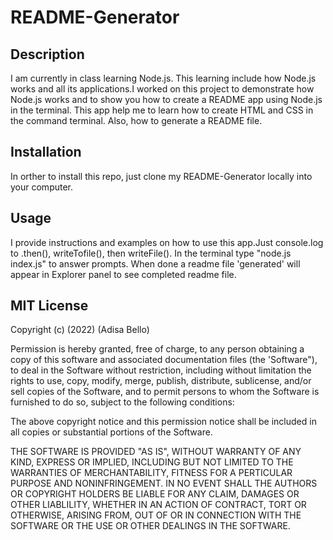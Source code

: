 # README-Generator

## Description

I am currently in class learning Node.js. This learning include how Node.js works and all its applications.I worked on this project to demonstrate how Node.js works and to show you how to create a README app using Node.js in the terminal. This app help me to learn how to create HTML and CSS in the command terminal. Also, how to generate a README file.

## Installation

In orther to install this repo, just clone my README-Generator locally into your computer.

## Usage

I provide instructions and examples on how to use this app.Just console.log to .then(), writeTofile(), then writeFile(). In the terminal type "node.js index.js" to answer prompts. When done a readme file 'generated' will appear in Explorer panel to see completed readme file.

## MIT License

Copyright (c) (2022) (Adisa Bello)

Permission is hereby granted, free of charge, to any person obtaining a copy of this software and associated documentation files (the 'Software"), to deal in the Software without restriction, including without limitation the rights to use, copy, modify, merge, publish, distribute, sublicense, and/or sell copies of the Software, and to permit persons to whom the Software is furnished to do so, subject to the following conditions:

The above copyright notice and this permission notice shall be included in all copies or substantial portions of the Software.

THE SOFTWARE IS PROVIDED "AS IS", WITHOUT WARRANTY OF ANY KIND, EXPRESS OR IMPLIED, INCLUDING BUT NOT LIMITED TO THE WARRANTIES OF MERCHANTABILITY, FITNESS FOR A PERTICULAR PURPOSE AND NONINFRINGEMENT. IN NO EVENT SHALL THE AUTHORS OR COPYRIGHT HOLDERS BE LIABLE FOR ANY CLAIM, DAMAGES OR OTHER LIABLILITY, WHETHER IN AN ACTION OF CONTRACT, TORT OR OTHERWISE, ARISING FROM, OUT OF OR IN CONNECTION WITH THE SOFTWARE OR THE USE OR OTHER DEALINGS IN THE SOFTWARE.
